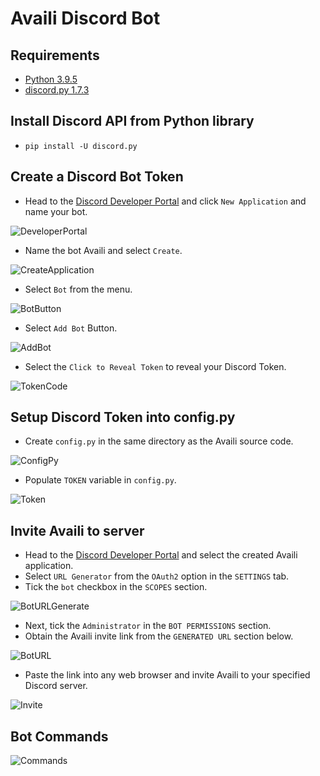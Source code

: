 # Availi Discord Bot

## Requirements
- [Python 3.9.5](https://www.python.org/downloads/release/python-395/)
- [discord.py 1.7.3](https://pypi.org/project/discord.py/)

## Install Discord API from Python library
- `pip install -U discord.py`

## Create a Discord Bot Token
- Head to the [Discord Developer Portal](https://discord.com/developers/applications) and click `New Application` and name your bot.

![DeveloperPortal](https://user-images.githubusercontent.com/33518649/169499858-08d1eac2-f163-4629-b006-cf0acfbf43a1.png)

- Name the bot Availi and select `Create`.

![CreateApplication](https://user-images.githubusercontent.com/33518649/169505965-043afc44-d107-4b13-967a-04f824c8bef7.png)

- Select `Bot` from the menu.

![BotButton](https://user-images.githubusercontent.com/33518649/169639719-9491408e-40de-40ad-b40b-257ca5845703.png)

- Select `Add Bot` Button.

![AddBot](https://user-images.githubusercontent.com/33518649/169639722-be010625-6e48-4ba4-8fd8-df706102a448.png)

- Select the `Click to Reveal Token` to reveal your Discord Token.

![TokenCode](https://user-images.githubusercontent.com/33518649/169639721-73196356-ade6-442d-9367-c4a5c11289e5.png)

## Setup Discord Token into config.py
- Create `config.py` in the same directory as the Availi source code.

![ConfigPy](https://user-images.githubusercontent.com/33518649/169490054-8e8ff621-3563-4c10-8a2e-bedf35d3be18.png)

- Populate `TOKEN` variable in `config.py`.

![Token](https://user-images.githubusercontent.com/33518649/163662962-5ad6c072-f24c-4413-a8e0-bf10abe0c80a.png)

## Invite Availi to server
- Head to the [Discord Developer Portal](https://discord.com/developers/applications) and select the created Availi application.
- Select `URL Generator` from the `OAuth2` option in the `SETTINGS` tab.
- Tick the `bot` checkbox in the `SCOPES` section.

![BotURLGenerate](https://user-images.githubusercontent.com/33518649/169639237-82de04f6-9fd0-48d3-ab02-43c149fa21da.png)

- Next, tick the `Administrator` in the `BOT PERMISSIONS` section.
- Obtain the Availi invite link from the `GENERATED URL` section below.

![BotURL](https://user-images.githubusercontent.com/33518649/169639235-58fb0607-98e6-4661-80a8-7848165f74f8.png)

- Paste the link into any web browser and invite Availi to your specified Discord server.

![Invite](https://user-images.githubusercontent.com/33518649/169639587-c16667b1-e112-49e9-b256-c7d3f011304b.png)

## Bot Commands
![Commands](https://user-images.githubusercontent.com/33518649/169494135-ce6a8976-9212-4f73-8dcc-20b382a66916.png)
